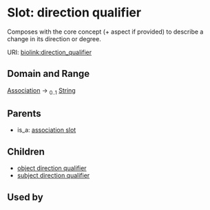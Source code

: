 
# Slot: direction qualifier


Composes with the core concept (+ aspect if provided) to describe a change in its direction or degree.

URI: [biolink:direction_qualifier](https://w3id.org/biolink/vocab/direction_qualifier)


## Domain and Range

[Association](Association.md) &#8594;  <sub>0..1</sub> [String](types/String.md)

## Parents

 *  is_a: [association slot](association_slot.md)

## Children

 *  [object direction qualifier](object_direction_qualifier.md)
 *  [subject direction qualifier](subject_direction_qualifier.md)

## Used by

